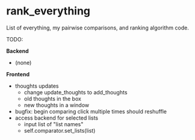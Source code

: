 # rank_everything
List of everything, my pairwise comparisons, and ranking algorithm code.

TODO:

**Backend**
* (none)
    
**Frontend**
* thoughts updates
    * change update_thoughts to add_thoughts
    * old thoughts in the box
    * new thoughts in a window
* bugfix: begin comparing click multiple times should reshuffle
* access backend for selected lists
    * input list of "list names"
    * self.comparator.set_lists(list)
